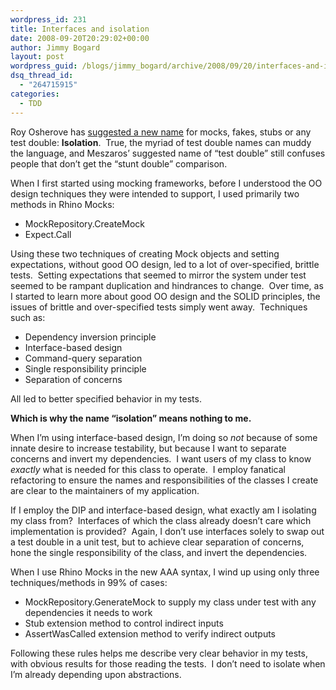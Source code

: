 ```yaml
---
wordpress_id: 231
title: Interfaces and isolation
date: 2008-09-20T20:29:02+00:00
author: Jimmy Bogard
layout: post
wordpress_guid: /blogs/jimmy_bogard/archive/2008/09/20/interfaces-and-isolation.aspx
dsq_thread_id:
  - "264715915"
categories:
  - TDD
---
```

Roy Osherove has [suggested a new name](http://weblogs.asp.net/rosherove/archive/2008/09/20/goodbye-mocks-farewell-stubs.aspx) for mocks, fakes, stubs or any test double: **Isolation**.&nbsp; True, the myriad of test double names can muddy the language, and Meszaros&#8217; suggested name of &#8220;test double&#8221; still confuses people that don&#8217;t get the &#8220;stunt double&#8221; comparison.

When I first started using mocking frameworks, before I understood the OO design techniques they were intended to support, I used primarily two methods in Rhino Mocks:

  * MockRepository.CreateMock
  * Expect.Call

Using these two techniques of creating Mock objects and setting expectations, without good OO design, led to a lot of over-specified, brittle tests.&nbsp; Setting expectations that seemed to mirror the system under test seemed to be rampant duplication and hindrances to change.&nbsp; Over time, as I started to learn more about good OO design and the SOLID principles, the issues of brittle and over-specified tests simply went away.&nbsp; Techniques such as:

  * Dependency inversion principle
  * Interface-based design
  * Command-query separation
  * Single responsibility principle
  * Separation of concerns

All led to better specified behavior in my tests.

**Which is why the name &#8220;isolation&#8221; means nothing to me.**

When I&#8217;m using interface-based design, I&#8217;m doing so _not_ because of some innate desire to increase testability, but because I want to separate concerns and invert my dependencies.&nbsp; I want users of my class to know _exactly_ what is needed for this class to operate.&nbsp; I employ fanatical refactoring to ensure the names and responsibilities of the classes I create are clear to the maintainers of my application.

If I employ the DIP and interface-based design, what exactly am I isolating my class from?&nbsp; Interfaces of which the class already doesn&#8217;t care which implementation is provided?&nbsp; Again, I don&#8217;t use interfaces solely to swap out a test double in a unit test, but to achieve clear separation of concerns, hone the single responsibility of the class, and invert the dependencies.

When I use Rhino Mocks in the new AAA syntax, I wind up using only three techniques/methods in 99% of cases:

  * MockRepository.GenerateMock<T> to supply my class under test with any dependencies it needs to work
  * Stub extension method to control indirect inputs
  * AssertWasCalled extension method to verify indirect outputs

Following these rules helps me describe very clear behavior in my tests, with obvious results for those reading the tests.&nbsp; I don&#8217;t need to isolate when I&#8217;m already depending upon abstractions.